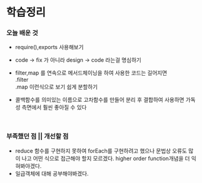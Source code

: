
# 학습정리  


### 오늘 배운 것
 + require(),exports 사용해보기
 - code -> fix 가 아니라 design -> code 라는걸 명심하기
 * filter,map 를 연속으로 메서드체이닝을 하여 사용한 코드는
 길어지면 <br>
  .filter <br>
  .map 이런식으로 보기 쉽게 분할하기 
 + 콜백함수를 의미있는 이름으로 고차함수를 만들어 분리 후 결합하여 사용하면 가독성 측면에서 훨씬 좋아질 수 있다
<br>

### 부족했던 점 || 개선할 점
 + reduce 함수를 구현하지 못하여 forEach를 구현하려고 했으나 문법상 오류도 많이 나고 어떤 식으로 접근해야 할지 모르겠다. higher order function개념을 더 익혀봐야겠다.
 + 일급객체에 대해 공부해야봐겠다.
